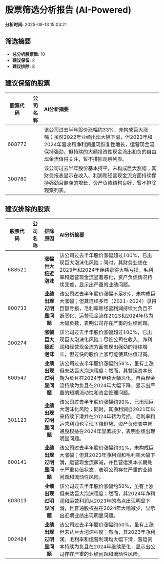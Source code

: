 # 股票筛选分析报告 (AI-Powered)

**分析时间:** 2025-09-13 15:04:21

## 筛选摘要

- **总分析股票数:** 10
- **建议保留:** 2
- **建议排除:** 8

## 建议保留的股票

| 股票代码 | 公司名称 | AI分析摘要 |
|:---:|:---:|:---|
| 688772 |  | 该公司过去半年股价涨幅约33%，未构成巨大涨幅；虽然2022年业绩出现大幅下滑，但2023年和2024年营收和净利润呈现恢复性增长，运营现金流保持强劲，但持续的大额投资性现金流出和负的自由现金流值得关注，暂不排除观察列表。 |
| 300760 |  | 该公司过去半年股价基本持平，未构成巨大涨幅；其财务报表显示在收入、利润和经营现金流方面持续保持强劲且健康的增长，资产负债结构良好，暂不排除观察列表。 |

## 建议排除的股票

| 股票代码 | 公司名称 | 排除原因 | AI分析摘要 |
|:---:|:---:|:---:|:---|
| 688521 |  | **涨幅巨大接近泡沫** | 该公司过去半年股价涨幅超过100%，已出现巨大泡沫化风险；同时，其财务业绩在2023年和2024年连续录得大幅亏损，毛利率和运营现金流显著恶化，资产负债情况持续变差，显示出严重的业绩问题。 |
| 600733 |  | **业绩出现过明显问题** | 该公司过去半年股价涨幅不足8%，未构成巨大涨幅；但其连续多年（2021-2024）录得巨额亏损，毛利率和经营利润持续为负且不断恶化，运营现金流在2023和2024年转为大幅负数，表明公司存在严重的业绩问题。 |
| 300274 |  | **涨幅巨大接近泡沫** | 该公司过去半年股价涨幅超过100%，已出现巨大泡沫化风险；尽管公司在收入、净利润和经营现金流方面表现出强劲的持续增长，但过快的股价上涨可能使其估值过高。 |
| 600547 |  | **业绩出现过明显问题** | 该公司过去半年股价涨幅约56%，虽有上涨但未达巨大泡沫程度；然而，其营运资本长期为负且在2024年继续大幅恶化，自由现金流持续为负且在2024年大幅下降，显示出严重的短期流动性和资金管理问题。 |
| 301123 |  | **业绩出现过明显问题** | 该公司过去半年股价涨幅约90%，已出现巨大泡沫化风险；同时，其净利润自2021年以来持续下滑并在2024年转为亏损，毛利率和运营利润也呈现下降趋势，资产负债表中普通股权益在2024年显著减少，表明业绩出现明显问题。 |
| 600141 |  | **业绩出现过明显问题** | 该公司过去半年股价涨幅约31%，未构成巨大涨幅；但其2023年净利润和毛利率大幅下滑，运营现金流骤减，并且营运资本长期处于严重负值状态，表明公司存在严重的业绩问题和流动性风险。 |
| 603013 |  | **业绩出现过明显问题** | 该公司过去半年股价涨幅约50%，虽有上涨但未达巨大泡沫程度；然而，其2024年净利润和运营利润从2023年的高点出现明显下滑，且普通股权益在2024年大幅减少，显示出近期业绩出现明显问题。 |
| 002484 |  | **业绩出现过明显问题** | 该公司过去半年股价涨幅约50%，虽有上涨但未达巨大泡沫程度；然而，其2023年净利润、毛利率和运营利润均大幅下滑，营运资本持续为负且在2024年继续恶化，显示出公司存在严重的业绩问题和流动性风险。 |
